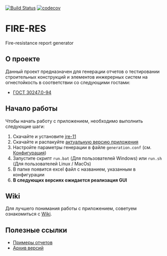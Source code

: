 [![Build Status](https://travis-ci.com/therealmonE/fire-res.svg?branch=main)](https://travis-ci.com/therealmonE/fire-res)
[![codecov](https://codecov.io/gh/therealmonE/fire-res/branch/main/graph/badge.svg?token=X7VBP1BGV0)](https://codecov.io/gh/therealmonE/fire-res)

# FIRE-RES

Fire-resistance report generator

## О проекте

Данный проект предназначен для генерации отчетов о тестировании строительных конструкций
и элементов инжерерных систем на огнестойкость в соответствии со следующими гостами:

- [ГОСТ 30247.0-94](https://github.com/therealmonE/fire-res/blob/main/docs/%D0%93%D0%9E%D0%A1%D0%A2%2030247.0-94.pdf)

## Начало работы

Чтобы начать работу с приложением, необходимо выполнить следующие шаги:

 1. Скачайте и установите [jre-11](https://www.oracle.com/java/technologies/javase/jdk11-archive-downloads.html)
 2. Скачайте и распакуйте [актуальную версию приложения](https://github.com/therealmonE/fire-res/releases/tag/v0.0.1-release)
 3. Настройте параметры генерации в файле `generation.conf` (см. [Конфигурация](https://github.com/therealmonE/fire-res/wiki/%D0%9A%D0%BE%D0%BD%D1%84%D0%B8%D0%B3%D1%83%D1%80%D0%B0%D1%86%D0%B8%D1%8F))
 4. Запустите скрипт `run.bat` (Для пользователей Windows) или `run.sh` (Для пользователей Linux / MacOs)
 5. В папке появится excel файл с названием, указанным в конфигурации
 6. **В следующих версиях ожидается реализация GUI**
 
 ## Wiki
 
 Для лучшего понимания работы с приложением, советуем ознакомиться с [Wiki]().
 
 ## Полезные ссылки
 
- [Примеры отчетов](https://github.com/therealmonE/fire-res/wiki/%D0%9F%D1%80%D0%B8%D0%BC%D0%B5%D1%80%D1%8B-%D0%BE%D1%82%D1%87%D0%B5%D1%82%D0%BE%D0%B2)
- [Архив версий](https://github.com/therealmonE/fire-res/wiki/%D0%90%D1%80%D1%85%D0%B8%D0%B2-%D0%B2%D0%B5%D1%80%D1%81%D0%B8%D0%B9)
